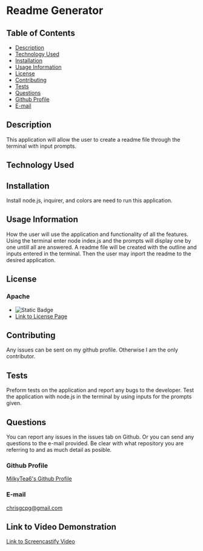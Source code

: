 # Readme Generator
  
  ## Table of Contents
  * [Description](#description)
  * [Technology Used](#technology-used)
  * [Installation](#installation)
  * [Usage Information](#usage-information)
  * [License](#license)
  * [Contributing](#contributing)
  * [Tests](#tests)
  * [Questions](#questions)
  * [Github Profile](#github)
  * [E-mail](#email)
  
  ## Description <a id="description"></a>
  This application will allow the user to create a readme file through the terminal with input prompts.
  
  ## Technology Used <a id="technology-used"></a>
  
  
  ## Installation <a id="installation"></a>
  Install node.js, inquirer, and colors are need to run this application.
  
  ## Usage Information <a id="usage-information"></a>
  How the user will use the application and functionality of all the features.
  Using the terminal enter node index.js and the prompts will display one by one untill all are answered. A readme file will be created with the outline and inputs entered in the terminal. Then the user may inport the readme to the desired application.
  
  ## License <a id="license"></a>
  ### Apache
  * ![Static Badge](https://img.shields.io/badge/Apache-Badge-red?style=flat)
  * [Link to License Page](http://www.apache.org/licenses/LICENSE-2.0)
  
  ## Contributing <a id="contributing"></a>
  Any issues can be sent on my github profile. Otherwise I am the only contributor.
  
  ## Tests <a id="tests"></a>
  Preform tests on the application and report any bugs to the developer.
  Test the application with node.js in the terminal by using inputs for the prompts given.
  
  ## Questions <a id="questions"></a>
  You can report any issues in the issues tab on Github. Or you can send any questions to the e-mail provided. 
  Be clear with what repository you are referring to and as much detail as posible.
  ### Github Profile <a id="github"></a>
  [MilkyTea6's Github Profile](https://github.com/MilkyTea6)
  ### E-mail <a id="email"></a>
  chrisgcpg@gmail.com

  ## Link to Video Demonstration
  [Link to Screencastify Video](https://drive.google.com/file/d/1TeHEu1Ml7_lPtE6BHlvDNCqjhHskrNOV/view?usp=sharing)

